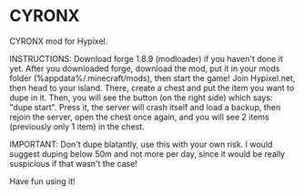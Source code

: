 # CYRONX
CYRONX mod for Hypixel. 

INSTRUCTIONS: Download forge 1.8.9 (modloader) if you haven't done it yet. After you downloaded forge, download the mod, put it in your mods folder (%appdata%/.minecraft/mods), then start the game! Join Hypixel.net, then head to your island.  There, create a chest and put the item you want to dupe in it. Then, you will see the button (on the right side) which says: "dupe start". Press it, the server will crash itself and load a backup, then rejoin the server, open the chest once again, and you will see 2 items (previously only 1 item) in the chest.

IMPORTANT: Don't dupe blatantly, use this with your own risk. I would suggest duping below 50m and not more per day, since it would be really suspicious if that wasn't the case!

Have fun using it! 
